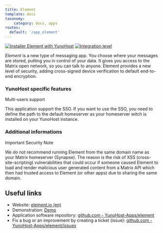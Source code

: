 ```yaml
---
title: Element
template: docs
taxonomy:
    category: docs, apps
routes:
  default: '/app_element'
---
```


[![Installer Element with YunoHost](https://install-app.yunohost.org/install-with-yunohost.svg)](https://install-app.yunohost.org/?app=element) [![Integration level](https://dash.yunohost.org/integration/element.svg)](https://dash.yunohost.org/appci/app/element)

*Element* is a new type of messaging app. You choose where your messages are stored, putting you in control of your data. It gives you access to the Matrix open network, so you can talk to anyone. Element provides a new level of security, adding cross-signed device verification to default end-to-end encryption.

### YunoHost specific features

Multi-users support

This application support the SSO. If you want to use the SSO, you need to define the path to the default homeserver as your homeserver witch is installed on your YunoHost instance.

### Additional informations

Important Security Note

We do not recommend running Element from the same domain name as your Matrix homeserver (Synapse). The reason is the risk of XSS (cross-site-scripting) vulnerabilities that could occur if someone caused Element to load and render malicious user generated content from a Matrix API which then had trusted access to Element (or other apps) due to sharing the same domain.

## Useful links

+ Website: [element.io (en)](https://element.io/)
+ Demonstration: [Demo](https://app.element.io/)
+ Application software repository: [github.com - YunoHost-Apps/element](https://github.com/YunoHost-Apps/element_ynh)
+ Fix a bug or an improvement by creating a ticket (issue): [github.com - YunoHost-Apps/element/issues](https://github.com/YunoHost-Apps/element_ynh/issues)
